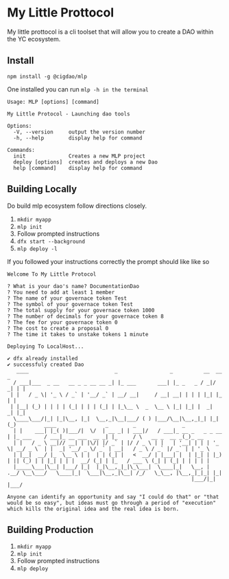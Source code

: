 # My Little Prottocol

My little prottocol is a cli toolset that will allow you to create a DAO within the YC ecosystem. 

## Install

```
npm install -g @cigdao/mlp

```

One installed you can run `mlp -h in the terminal`

```
Usage: MLP [options] [command]

My Little Protocol - Launching dao tools

Options:
  -V, --version     output the version number
  -h, --help        display help for command

Commands:
  init              Creates a new MLP project
  deploy [options]  creates and deploys a new Dao
  help [command]    display help for command
  ```


## Building Locally
Do build mlp ecosystem follow directions closely.

1. `mkdir myapp`
2. `mlp init`
3. Follow prompted instructions
4. `dfx start --background`
4. `mlp deploy -l`

If you followed your instructions correctly the prompt should like like so
```
Welcome To My Little Protocol 

? What is your dao's name? DocumentationDao
? You need to add at least 1 member 
? The name of your governace token Test
? The symbol of your governace token Test
? The total supply for your governace token 1000
? The number of decimals for your governace token 8
? The fee for your governace token 0
? The cost to create a proposal 0
? The time it takes to unstake tokens 1 minute

Deploying To LocalHost... 

✔ dfx already installed
✔ successfuly created Dao
   ____                            _                 _          __  __   _                                                               
  / ___|___  _ __   __ _ _ __ __ _| |_ ___       ___| |_ _   _ / _|/ _| | |                                                              
 | |   / _ \| '_ \ / _` | '__/ _` | __/ __|     / __| __| | | | |_| |_  | |                                                              
 | |__| (_) | | | | (_| | | | (_| | |_\__ \  _  \__ \ |_| |_| |  _|  _| |_|                                                              
  \____\___/|_| |_|\__, |_|  \__,_|\__|___/ ( ) |___/\__|\__,_|_| |_|   (_)         ____                _        _               _       
  | |    ___| |_( )|___/|  \/  | __ _| | ___|/   / ___|_ __ _   _ _ __ | |_ ___    / ___|_ __ ___  __ _| |_     / \   __ _  __ _(_)_ __  
  | |   / _ \ __|// __| | |\/| |/ _` | |/ / _ \ | |   | '__| | | | '_ \| __/ _ \  | |  _| '__/ _ \/ _` | __|   / _ \ / _` |/ _` | | '_ \ 
  | |__|  __/ |_  \__ \ | |  | | (_| |   <  __/ | |___| |  | |_| | |_) | || (_) | | |_| | | |  __/ (_| | |_   / ___ \ (_| | (_| | | | | |
  |_____\___|\__| |___/ |_|  |_|\__,_|_|\_\___|  \____|_|   \__, | .__/ \__\___/   \____|_|  \___|\__,_|\__| /_/   \_\__, |\__,_|_|_| |_|
                                                            |___/|_|                                                 |___/               

Anyone can identify an opportunity and say "I could do that" or "that would be so easy", but ideas must go through a period of "execution" which kills the original idea and the real idea is born.
```

## Building Production

1. `mkdir myapp`
2. `mlp init`
3. Follow prompted instructions
4. `mlp deploy`
